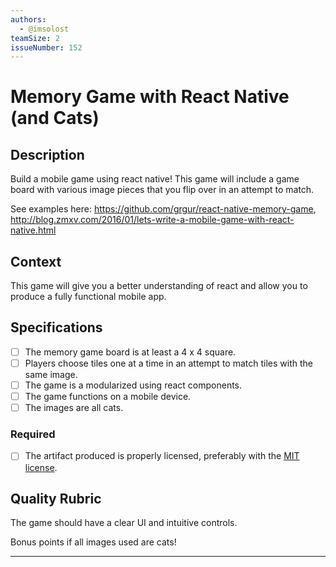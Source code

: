 ```yaml
---
authors:
  - @imsolost
teamSize: 2
issueNumber: 152
---
```


# Memory Game with React Native (and Cats)

## Description

Build a mobile game using react native!  This game will include a game board with various image pieces that you flip over in an attempt to match. 

See examples here: https://github.com/grgur/react-native-memory-game, http://blog.zmxv.com/2016/01/lets-write-a-mobile-game-with-react-native.html

## Context

This game will give you a better understanding of react and allow you to produce a fully functional mobile app.

## Specifications

- [ ] The memory game board is at least a 4 x 4 square.
- [ ] Players choose tiles one at a time in an attempt to match tiles with the same image.
- [ ] The game is a modularized using react components.
- [ ] The game functions on a mobile device.
- [ ] The images are all cats.

### Required

- [ ] The artifact produced is properly licensed, preferably with the [MIT license][mit-license].

## Quality Rubric

The game should have a clear UI and intuitive controls.

Bonus points if all images used are cats!

---






[mit-license]: https://opensource.org/licenses/MIT
